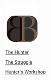 <a id= "logo" href="https://fellipepombo.github.io/BloodandBeastsTTRPG/">
  <img src="assets/images/logo.png">
</a>

[The Hunter](user-attributes.md)

[The Struggle](battle-tips.md)

[Hunter`s Workshop](equipment.md)





